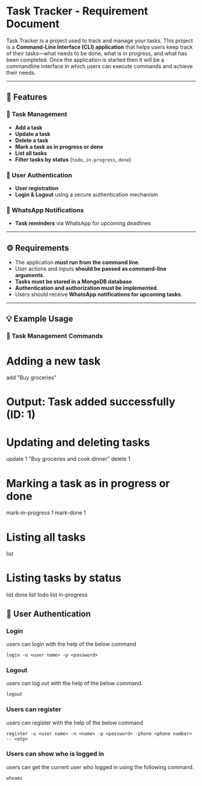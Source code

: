 # Task Tracker - Requirement Document

Task Tracker is a project used to track and manage your tasks. This project is a **Command-Line Interface (CLI) application** that helps users keep track of their tasks—what needs to be done, what is in progress, and what has been completed. Once the application is started then it will be a commandline interface in which users can execute commands and achieve their needs.

---

## 📌 Features

### 📝 Task Management
- **Add a task**
- **Update a task**
- **Delete a task**
- **Mark a task as in progress or done**
- **List all tasks**
- **Filter tasks by status** (`todo`, `in-progress`, `done`)  

### 🔐 User Authentication
- **User registration**
- **Login & Logout** using a secure authentication mechanism

### 🔔 WhatsApp Notifications
- **Task reminders** via WhatsApp for upcoming deadlines  

---

## ⚙️ Requirements

- The application **must run from the command line**.
- User actions and inputs **should be passed as command-line arguments**.
- **Tasks must be stored in a MongoDB database**.
- **Authentication and authorization must be implemented**.
- Users should receive **WhatsApp notifications for upcoming tasks**.

---

## 💡 Example Usage

### 📌 Task Management Commands
# Adding a new task
 add "Buy groceries"
# Output: Task added successfully (ID: 1)

# Updating and deleting tasks
 update 1 "Buy groceries and cook dinner"
 delete 1

# Marking a task as in progress or done
 mark-in-progress 1
 mark-done 1

# Listing all tasks
 list

# Listing tasks by status
 list done
 list todo
 list in-progress

## 🔐 User Authentication
### Login
users can login with the help of the below command
```
login -u <user name> -p <password>
```
### Logout
users can log out with the help of the below command.
```
logout
```
### Users can register
users can register with the help of the below command
```
register -u <user name> -n <name> -p <password> -phone <phone number>
-- <otp>
```
### Users can show who is logged in
users can get the current user who logged in using the following command.
```
whoami
```

